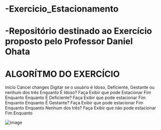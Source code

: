 # -Exercicio_Estacionamento
# -Repositório destinado ao Exercício proposto pelo Professor Daniel Ohata
# ALGORÍTMO DO EXERCÍCIO
inicio
Cancel changes
Digitar se o usuário é Idoso, Deficiente, Gestante ou nenhum dos três
Enquanto É Idoso? Faça
     Exibir que pode Estacionar
Fim Enquanto
Enquanto É Deficiente? Faça
     Exibir que pode estacionar
Fim Enquanto
Enquanto É Gestante? Faça
     Exibir que pode estacionar
Fim Enquanto
Enquanto Nenhum dos três? Faça
     Exibir que não pode estacionar
Fim Enquanto


![image](https://user-images.githubusercontent.com/103973577/169919625-d20b0474-c049-439d-a262-9511a8e0fb67.png)
